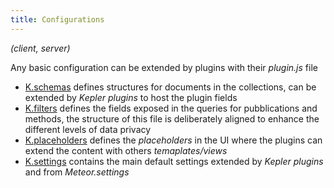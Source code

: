 ```yaml
---
title: Configurations
---
```


*(client, server)*

Any basic configuration can be extended by plugins with their *plugin.js* file
* [K.schemas](https://github.com/Keplerjs/Kepler/tree/master/packages/keplerjs-core/modules/schemas.js)
  defines structures for documents in the collections, can be extended by *Kepler plugins* to host the plugin fields
* [K.filters](https://github.com/Keplerjs/Kepler/tree/master/packages/keplerjs-core/modules/filters.js)
  defines the fields exposed in the queries for pubblications and methods, the structure of this file is deliberately aligned to enhance the different levels of data privacy
* [K.placeholders](https://github.com/Keplerjs/Kepler/tree/master/packages/keplerjs-core/modules/placeholders.js)
  defines the *placeholders* in the UI where the plugins can extend the content with others *temaplates/views*
* [K.settings](https://github.com/Keplerjs/Kepler/tree/master/packages/keplerjs-core/settings.js)
  contains the main default settings extended by *Kepler plugins* and from *Meteor.settings*